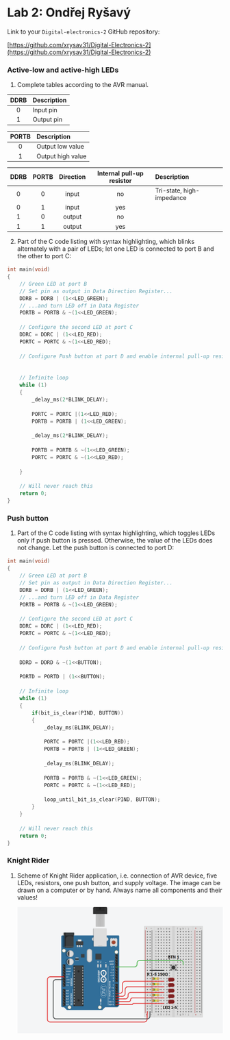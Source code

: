 # Lab 2: Ondřej Ryšavý

Link to your `Digital-electronics-2` GitHub repository:

   [https://github.com/xrysav31/Digital-Electronics-2](https://github.com/xrysav31/Digital-Electronics-2)


### Active-low and active-high LEDs

1. Complete tables according to the AVR manual.

| **DDRB** | **Description** |
| :-: | :-- |
| 0 | Input pin |
| 1 | Output pin |

| **PORTB** | **Description** |
| :-: | :-- |
| 0 | Output low value |
| 1 | Output high value |

| **DDRB** | **PORTB** | **Direction** | **Internal pull-up resistor** | **Description** |
| :-: | :-: | :-: | :-: | :-- |
| 0 | 0 | input | no | Tri-state, high-impedance |
| 0 | 1 | input | yes | |
| 1 | 0 | output | no | |
| 1 | 1 | output | yes | |

2. Part of the C code listing with syntax highlighting, which blinks alternately with a pair of LEDs; let one LED is connected to port B and the other to port C:

```c
int main(void)
{
    // Green LED at port B
    // Set pin as output in Data Direction Register...
    DDRB = DDRB | (1<<LED_GREEN);
    // ...and turn LED off in Data Register
    PORTB = PORTB & ~(1<<LED_GREEN);

    // Configure the second LED at port C
    DDRC = DDRC | (1<<LED_RED);
    PORTC = PORTC & ~(1<<LED_RED);

    // Configure Push button at port D and enable internal pull-up resistor


    // Infinite loop
    while (1)
    {
        _delay_ms(2*BLINK_DELAY);
        
        PORTC = PORTC |(1<<LED_RED);
        PORTB = PORTB | (1<<LED_GREEN);
        
        _delay_ms(2*BLINK_DELAY);
        
        PORTB = PORTB & ~(1<<LED_GREEN);
        PORTC = PORTC & ~(1<<LED_RED);
        
    }

    // Will never reach this
    return 0;
}
```


### Push button

1. Part of the C code listing with syntax highlighting, which toggles LEDs only if push button is pressed. Otherwise, the value of the LEDs does not change. Let the push button is connected to port D:

```c
int main(void)
{
    // Green LED at port B
    // Set pin as output in Data Direction Register...
    DDRB = DDRB | (1<<LED_GREEN);
    // ...and turn LED off in Data Register
    PORTB = PORTB & ~(1<<LED_GREEN);

    // Configure the second LED at port C
    DDRC = DDRC | (1<<LED_RED);
    PORTC = PORTC & ~(1<<LED_RED);

    // Configure Push button at port D and enable internal pull-up resistor

    DDRD = DDRD & ~(1<<BUTTON);
    
    PORTD = PORTD | (1<<BUTTON);

    // Infinite loop
    while (1)
    {
        if(bit_is_clear(PIND, BUTTON))
        {
            _delay_ms(BLINK_DELAY);
            
            PORTC = PORTC |(1<<LED_RED);
            PORTB = PORTB | (1<<LED_GREEN);
            
            _delay_ms(BLINK_DELAY);
            
            PORTB = PORTB & ~(1<<LED_GREEN);
            PORTC = PORTC & ~(1<<LED_RED);
            
            loop_until_bit_is_clear(PIND, BUTTON);
        }
    }

    // Will never reach this
    return 0;
}
```


### Knight Rider

1. Scheme of Knight Rider application, i.e. connection of AVR device, five LEDs, resistors, one push button, and supply voltage. The image can be drawn on a computer or by hand. Always name all components and their values!

   ![your figure](https://github.com/Simon-Roubal/Digital-electronics-2/blob/main/Lab_02/chematic.png)
